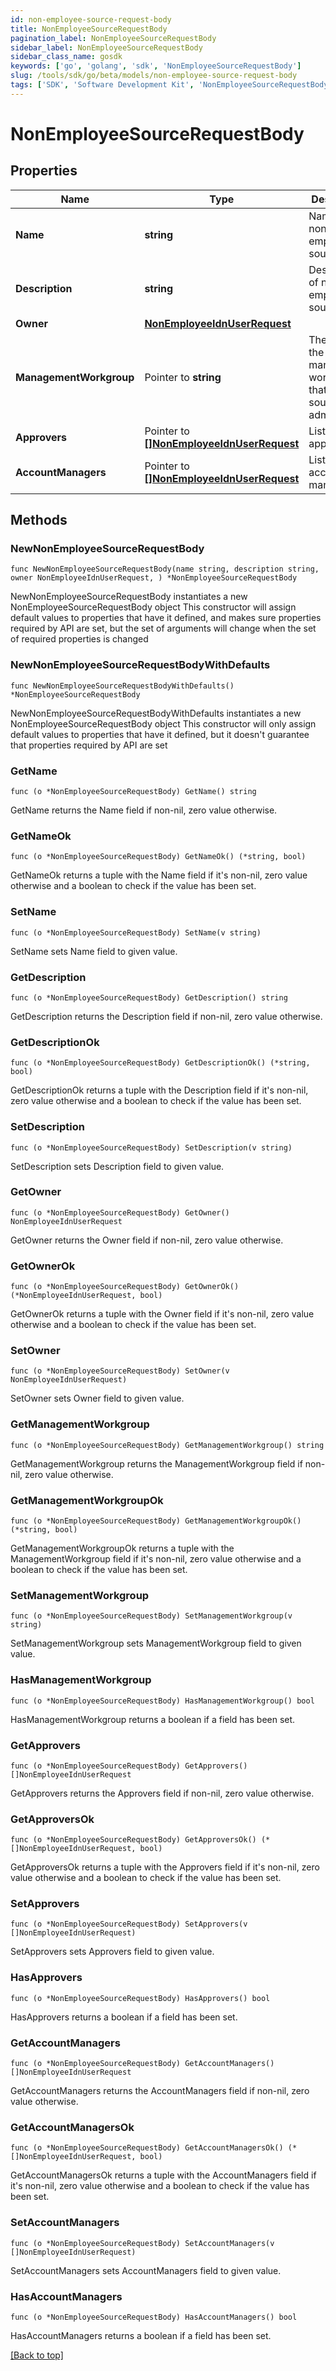 ```yaml
---
id: non-employee-source-request-body
title: NonEmployeeSourceRequestBody
pagination_label: NonEmployeeSourceRequestBody
sidebar_label: NonEmployeeSourceRequestBody
sidebar_class_name: gosdk
keywords: ['go', 'golang', 'sdk', 'NonEmployeeSourceRequestBody'] 
slug: /tools/sdk/go/beta/models/non-employee-source-request-body
tags: ['SDK', 'Software Development Kit', 'NonEmployeeSourceRequestBody']
---
```


# NonEmployeeSourceRequestBody

## Properties

Name | Type | Description | Notes
------------ | ------------- | ------------- | -------------
**Name** |  **string** | Name of non-employee source. | 
**Description** |  **string** | Description of non-employee source. | 
**Owner** |  [**NonEmployeeIdnUserRequest**](non-employee-idn-user-request) |  | 
**ManagementWorkgroup** |  Pointer to **string** | The ID for the management workgroup that contains source sub-admins | [optional] 
**Approvers** |  Pointer to [**[]NonEmployeeIdnUserRequest**](non-employee-idn-user-request) | List of approvers. | [optional] 
**AccountManagers** |  Pointer to [**[]NonEmployeeIdnUserRequest**](non-employee-idn-user-request) | List of account managers. | [optional] 

## Methods

### NewNonEmployeeSourceRequestBody

`func NewNonEmployeeSourceRequestBody(name string, description string, owner NonEmployeeIdnUserRequest, ) *NonEmployeeSourceRequestBody`

NewNonEmployeeSourceRequestBody instantiates a new NonEmployeeSourceRequestBody object
This constructor will assign default values to properties that have it defined,
and makes sure properties required by API are set, but the set of arguments
will change when the set of required properties is changed

### NewNonEmployeeSourceRequestBodyWithDefaults

`func NewNonEmployeeSourceRequestBodyWithDefaults() *NonEmployeeSourceRequestBody`

NewNonEmployeeSourceRequestBodyWithDefaults instantiates a new NonEmployeeSourceRequestBody object
This constructor will only assign default values to properties that have it defined,
but it doesn't guarantee that properties required by API are set

### GetName

`func (o *NonEmployeeSourceRequestBody) GetName() string`

GetName returns the Name field if non-nil, zero value otherwise.

### GetNameOk

`func (o *NonEmployeeSourceRequestBody) GetNameOk() (*string, bool)`

GetNameOk returns a tuple with the Name field if it's non-nil, zero value otherwise
and a boolean to check if the value has been set.

### SetName

`func (o *NonEmployeeSourceRequestBody) SetName(v string)`

SetName sets Name field to given value.


### GetDescription

`func (o *NonEmployeeSourceRequestBody) GetDescription() string`

GetDescription returns the Description field if non-nil, zero value otherwise.

### GetDescriptionOk

`func (o *NonEmployeeSourceRequestBody) GetDescriptionOk() (*string, bool)`

GetDescriptionOk returns a tuple with the Description field if it's non-nil, zero value otherwise
and a boolean to check if the value has been set.

### SetDescription

`func (o *NonEmployeeSourceRequestBody) SetDescription(v string)`

SetDescription sets Description field to given value.


### GetOwner

`func (o *NonEmployeeSourceRequestBody) GetOwner() NonEmployeeIdnUserRequest`

GetOwner returns the Owner field if non-nil, zero value otherwise.

### GetOwnerOk

`func (o *NonEmployeeSourceRequestBody) GetOwnerOk() (*NonEmployeeIdnUserRequest, bool)`

GetOwnerOk returns a tuple with the Owner field if it's non-nil, zero value otherwise
and a boolean to check if the value has been set.

### SetOwner

`func (o *NonEmployeeSourceRequestBody) SetOwner(v NonEmployeeIdnUserRequest)`

SetOwner sets Owner field to given value.


### GetManagementWorkgroup

`func (o *NonEmployeeSourceRequestBody) GetManagementWorkgroup() string`

GetManagementWorkgroup returns the ManagementWorkgroup field if non-nil, zero value otherwise.

### GetManagementWorkgroupOk

`func (o *NonEmployeeSourceRequestBody) GetManagementWorkgroupOk() (*string, bool)`

GetManagementWorkgroupOk returns a tuple with the ManagementWorkgroup field if it's non-nil, zero value otherwise
and a boolean to check if the value has been set.

### SetManagementWorkgroup

`func (o *NonEmployeeSourceRequestBody) SetManagementWorkgroup(v string)`

SetManagementWorkgroup sets ManagementWorkgroup field to given value.

### HasManagementWorkgroup

`func (o *NonEmployeeSourceRequestBody) HasManagementWorkgroup() bool`

HasManagementWorkgroup returns a boolean if a field has been set.

### GetApprovers

`func (o *NonEmployeeSourceRequestBody) GetApprovers() []NonEmployeeIdnUserRequest`

GetApprovers returns the Approvers field if non-nil, zero value otherwise.

### GetApproversOk

`func (o *NonEmployeeSourceRequestBody) GetApproversOk() (*[]NonEmployeeIdnUserRequest, bool)`

GetApproversOk returns a tuple with the Approvers field if it's non-nil, zero value otherwise
and a boolean to check if the value has been set.

### SetApprovers

`func (o *NonEmployeeSourceRequestBody) SetApprovers(v []NonEmployeeIdnUserRequest)`

SetApprovers sets Approvers field to given value.

### HasApprovers

`func (o *NonEmployeeSourceRequestBody) HasApprovers() bool`

HasApprovers returns a boolean if a field has been set.

### GetAccountManagers

`func (o *NonEmployeeSourceRequestBody) GetAccountManagers() []NonEmployeeIdnUserRequest`

GetAccountManagers returns the AccountManagers field if non-nil, zero value otherwise.

### GetAccountManagersOk

`func (o *NonEmployeeSourceRequestBody) GetAccountManagersOk() (*[]NonEmployeeIdnUserRequest, bool)`

GetAccountManagersOk returns a tuple with the AccountManagers field if it's non-nil, zero value otherwise
and a boolean to check if the value has been set.

### SetAccountManagers

`func (o *NonEmployeeSourceRequestBody) SetAccountManagers(v []NonEmployeeIdnUserRequest)`

SetAccountManagers sets AccountManagers field to given value.

### HasAccountManagers

`func (o *NonEmployeeSourceRequestBody) HasAccountManagers() bool`

HasAccountManagers returns a boolean if a field has been set.


[[Back to top]](#) 


